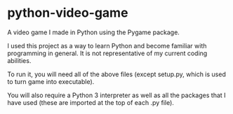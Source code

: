 # python-video-game

A video game I made in Python using the Pygame package.

I used this project as a way to learn Python and become familiar with programming in general. It is not representative of my current coding abilities. 

To run it, you will need all of the above files (except setup.py, which is used to turn game into executable). 

You will also require a Python 3 interpreter as well as all the packages that I have used (these are imported at the top of each .py file).
